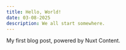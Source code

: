 ```yaml
---
title: Hello, World!
date: 03-08-2025
description: We all start somewhere.
---
```

My first blog post, powered by Nuxt Content.